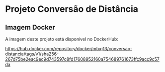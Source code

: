 # Projeto Conversão de Distância

## Imagem Docker

A imagem deste projeto está disponível no DockerHub:

https://hub.docker.com/repository/docker/mtxq13/conversao-distancia/tags/v1/sha256-267d75be2eac9ec9d743597c8fd17608952160a754689761673ffc9acc9c57da


